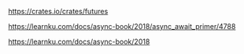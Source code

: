 https://crates.io/crates/futures

https://learnku.com/docs/async-book/2018/async_await_primer/4788

https://learnku.com/docs/async-book/2018

